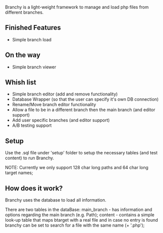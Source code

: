 Branchy is a light-weight framework to manage and load php files from different branches.

## Finished Features

* Simple branch load

## On the way

* Simple branch viewer

## Whish list

* Simple branch editor (add and remove functionality)
* Database Wrapper (so that the user can specify it's own DB connection)
* Rename/Move branch editor functionality
* Allow a file to be in a different branch then the main branch (and editor support)
* Add user specific branches (and editor support)
* A/B testing support

## Setup

Use the .sql file under 'setup' folder to setup the necessary tables (and test content) to run Branchy.

NOTE: Currently we only support 128 char long paths and 64 char long target names;

## How does it work?

Branchy uses the database to load all information.

There are two tables in the dataBase:
main_branch - has information and options regarding the main branch (e.g. Path);
content - contains a simple look-up table that maps btarget with a real file and in case no entry is found branchy can be set to search for a file with the same name (+ '.php');